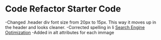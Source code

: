 # Code Refactor Starter Code
-Changed .header div font size from 20px to 15px. This way it moves up in the header and looks cleaner.
-Corrected spelling in li <a href="#search-engine-optimisation">Search Engine Optimization</a>
-Added in alt attributes for each immage